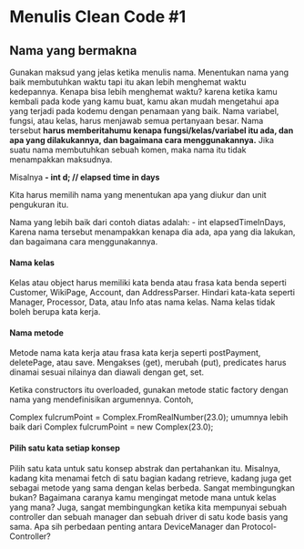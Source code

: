 # Menulis Clean Code \#1

## **Nama yang bermakna**

Gunakan maksud yang jelas ketika menulis nama. Menentukan nama yang baik membutuhkan waktu tapi itu akan lebih menghemat waktu kedepannya. Kenapa bisa lebih menghemat waktu? karena ketika kamu kembali pada kode yang kamu buat, kamu akan mudah mengetahui apa yang terjadi pada kodemu dengan penamaan yang baik. Nama variabel, fungsi, atau kelas, harus menjawab semua pertanyaan besar. Nama tersebut **harus memberitahumu kenapa fungsi/kelas/variabel itu ada, dan apa yang dilakukannya, dan bagaimana cara menggunakannya.** Jika suatu nama membutuhkan sebuah komen, maka nama itu tidak menampakkan maksudnya.  


Misalnya **- int d; // elapsed time in days**

Kita harus memilih nama yang menentukan apa yang diukur dan unit pengukuran itu.

Nama yang lebih baik dari contoh diatas adalah: - int elapsedTimeInDays, Karena nama tersebut menampakkan kenapa dia ada, apa yang dia lakukan, dan bagaimana cara menggunakannya.

#### Nama kelas

Kelas atau object harus memiliki kata benda atau frasa kata benda seperti Customer, WikiPage, Account, dan AddressParser. Hindari kata-kata seperti Manager, Processor, Data, atau Info atas nama kelas. Nama kelas tidak boleh berupa kata kerja.

#### **Nama metode**

Metode nama kata kerja atau frasa kata kerja seperti postPayment, deletePage, atau save. Mengakses \(get\), merubah \(put\), predicates harus dinamai sesuai nilainya dan diawali dengan get, set.

Ketika constructors itu overloaded, gunakan metode static factory dengan nama yang mendefinisikan argumennya. Contoh,

Complex fulcrumPoint = Complex.FromRealNumber\(23.0\); umumnya lebih baik dari Complex fulcrumPoint = new Complex\(23.0\);

#### **Pilih satu kata setiap konsep**

Pilih satu kata untuk satu konsep abstrak dan pertahankan itu. Misalnya, kadang kita menamai fetch di satu bagian kadang retrieve, kadang juga get sebagai metode yang sama dengan kelas berbeda. Sangat membingungkan bukan? Bagaimana caranya kamu mengingat metode mana untuk kelas yang mana? Juga, sangat membingungkan ketika kita mempunyai sebuah controller  dan sebuah manager dan sebuah driver di satu kode basis yang sama. Apa sih perbedaan penting antara DeviceManager dan Protocol-Controller?



